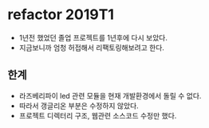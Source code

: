 # refactor 2019T1

- 1년전 했었던 졸업 프로젝트를 1년후에 다시 보았다.
- 지금보니까 엄청 허접해서 리팩토링해보려고 한다.

## 한계

- 라즈베리파이 led 관련 모듈을 현재 개발환경에서 돌릴 수 없다.
- 따라서 갱글리온 부분은 수정하지 않았다.
- 프로젝트 디렉터리 구조, 웹관련 소스코드 수정만 했다.
